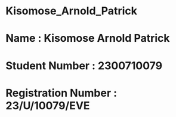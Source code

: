 # Kisomose_Arnold_Patrick
# Name : Kisomose Arnold Patrick
# Student Number : 2300710079
# Registration Number : 23/U/10079/EVE
